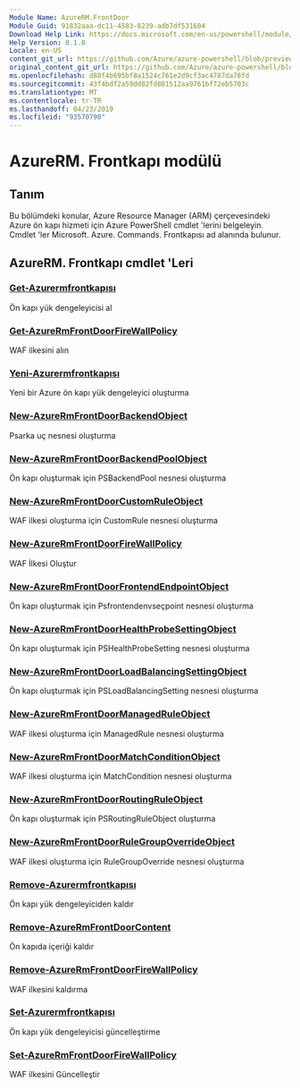 ```yaml
---
Module Name: AzureRM.FrontDoor
Module Guid: 91832aaa-dc11-4583-8239-adb7df531604
Download Help Link: https://docs.microsoft.com/en-us/powershell/module/azurerm.frontdoor
Help Version: 0.1.0
Locale: en-US
content_git_url: https://github.com/Azure/azure-powershell/blob/preview/src/ResourceManager/FrontDoor/Commands.FrontDoor/help/AzureRM.FrontDoor.md
original_content_git_url: https://github.com/Azure/azure-powershell/blob/preview/src/ResourceManager/FrontDoor/Commands.FrontDoor/help/AzureRM.FrontDoor.md
ms.openlocfilehash: d88f4b695bf8a1524c761e2d9cf3ac4787da78fd
ms.sourcegitcommit: 43f4bdf2a59dd82fd881512aa9761bf72eb5703c
ms.translationtype: MT
ms.contentlocale: tr-TR
ms.lasthandoff: 04/23/2019
ms.locfileid: "93570790"
---
```

# AzureRM. Frontkapı modülü
## Tanım
Bu bölümdeki konular, Azure Resource Manager (ARM) çerçevesindeki Azure ön kapı hizmeti için Azure PowerShell cmdlet 'lerini belgeleyin. Cmdlet 'ler Microsoft. Azure. Commands. Frontkapısı ad alanında bulunur.

## AzureRM. Frontkapı cmdlet 'Leri
### [Get-Azurermfrontkapısı](Get-AzureRmFrontDoor.md)
Ön kapı yük dengeleyicisi al

### [Get-AzureRmFrontDoorFireWallPolicy](Get-AzureRmFrontDoorFireWallPolicy.md)
WAF ilkesini alın

### [Yeni-Azurermfrontkapısı](New-AzureRmFrontDoor.md)
Yeni bir Azure ön kapı yük dengeleyici oluşturma

### [New-AzureRmFrontDoorBackendObject](New-AzureRmFrontDoorBackendObject.md)
Psarka uç nesnesi oluşturma

### [New-AzureRmFrontDoorBackendPoolObject](New-AzureRmFrontDoorBackendPoolObject.md)
Ön kapı oluşturmak için PSBackendPool nesnesi oluşturma

### [New-AzureRmFrontDoorCustomRuleObject](New-AzureRmFrontDoorCustomRuleObject.md)
WAF ilkesi oluşturma için CustomRule nesnesi oluşturma

### [New-AzureRmFrontDoorFireWallPolicy](New-AzureRmFrontDoorFireWallPolicy.md)
WAF İlkesi Oluştur

### [New-AzureRmFrontDoorFrontendEndpointObject](New-AzureRmFrontDoorFrontendEndpointObject.md)
Ön kapı oluşturmak için Psfrontendenvseçpoint nesnesi oluşturma

### [New-AzureRmFrontDoorHealthProbeSettingObject](New-AzureRmFrontDoorHealthProbeSettingObject.md)
Ön kapı oluşturmak için PSHealthProbeSetting nesnesi oluşturma

### [New-AzureRmFrontDoorLoadBalancingSettingObject](New-AzureRmFrontDoorLoadBalancingSettingObject.md)
Ön kapı oluşturmak için PSLoadBalancingSetting nesnesi oluşturma

### [New-AzureRmFrontDoorManagedRuleObject](New-AzureRmFrontDoorManagedRuleObject.md)
WAF ilkesi oluşturma için ManagedRule nesnesi oluşturma

### [New-AzureRmFrontDoorMatchConditionObject](New-AzureRmFrontDoorMatchConditionObject.md)
WAF ilkesi oluşturma için MatchCondition nesnesi oluşturma

### [New-AzureRmFrontDoorRoutingRuleObject](New-AzureRmFrontDoorRoutingRuleObject.md)
Ön kapı oluşturmak için PSRoutingRuleObject oluşturma

### [New-AzureRmFrontDoorRuleGroupOverrideObject](New-AzureRmFrontDoorRuleGroupOverrideObject.md)
WAF ilkesi oluşturma için RuleGroupOverride nesnesi oluşturma

### [Remove-Azurermfrontkapısı](Remove-AzureRmFrontDoor.md)
Ön kapı yük dengeleyiciden kaldır

### [Remove-AzureRmFrontDoorContent](Remove-AzureRmFrontDoorContent.md)
Ön kapıda içeriği kaldır

### [Remove-AzureRmFrontDoorFireWallPolicy](Remove-AzureRmFrontDoorFireWallPolicy.md)
WAF ilkesini kaldırma

### [Set-Azurermfrontkapısı](Set-AzureRmFrontDoor.md)
Ön kapı yük dengeleyicisi güncelleştirme

### [Set-AzureRmFrontDoorFireWallPolicy](Set-AzureRmFrontDoorFireWallPolicy.md)
WAF ilkesini Güncelleştir


